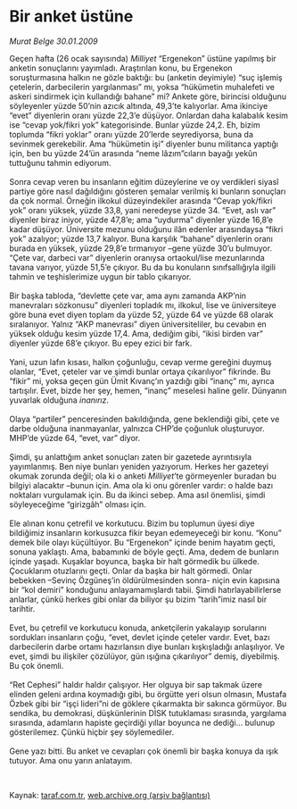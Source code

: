 # Bir anket üstüne

*Murat Belge 30.01.2009*

<div class="taraf_structure_2col_1zq">
<div class="margen_n">



 <p>Geçen hafta (26 ocak sayısında) <i>Milliyet</i> “Ergenekon” üstüne yapılmış bir anketin sonuçlarını yayımladı. Araştırılan konu, bu Ergenekon soruşturmasına halkın ne gözle baktığı: bu (anketin deyimiyle) “suç işlemiş çetelerin, darbecilerin yargılanması” mı, yoksa “hükümetin muhalefeti ve askeri sindirmek için kullandığı bahane” mi? Ankete göre, birincisi olduğunu söyleyenler yüzde 50’nin azıcık altında, 49,3’te kalıyorlar. Ama ikinciye “evet” diyenlerin oranı yüzde 22,3’e düşüyor. Onlardan daha kalabalık kesim ise “cevap yok/fikri yok” kategorisinde. Bunlar yüzde 24,2. Eh, bizim toplumda “fikri yoklar” oranı yüzde 20’lerde seyrediyorsa, buna da sevinmek gerekebilir. Ama “hükümetin işi” diyenler bunu militanca yaptığı için, ben bu yüzde 24’ün arasında “neme lâzım”cıların bayağı yekûn tuttuğunu tahmin ediyorum. <br/><br/>Sonra cevap veren bu insanların eğitim düzeylerine ve oy verdikleri siyasî partiye göre nasıl dağıldığını gösteren şemalar verilmiş ki bunların sonuçları da çok normal. Örneğin ilkokul düzeyindekiler arasında “Cevap yok/fikri yok” oranı yüksek, yüzde 33,8, yani neredeyse yüzde 34. “Evet, aslı var” diyenler biraz iniyor, yüzde 47,8’e; ama “uydurma” diyenler yüzde 16,8’e kadar düşüyor. Üniversite mezunu olduğunu ilân edenler arasındaysa “fikri yok” azalıyor; yüzde 13,7 kalıyor. Buna karşılık “bahane” diyenlerin oranı burada en yüksek, yüzde 29,8’e tırmanıyor –gene yüzde 30’u bulmuyor. “Çete var, darbeci var” diyenlerin oranıysa ortaokul/lise mezunlarında tavana varıyor, yüzde 51,5’e çıkıyor. Bu da bu konuların sınıfsallığıyla ilgili tahmin ve teşhislerimize uygun bir tablo çıkarıyor. <br/><br/>Bir başka tabloda, “devlette çete var, ama aynı zamanda AKP’nin manevraları sözkonusu” diyenleri topladık mı, ilkokul, lise ve üniversiteye göre buna evet diyen toplam da yüzde 52, yüzde 64 ve yüzde 68 olarak sıralanıyor. Yalnız “AKP manevrası” diyen üniversiteliler, bu cevabın en yüksek olduğu kesim yüzde 17,4. Ama, dediğim gibi, “ikisi birden var” diyenler yüzde 68’e çıkıyor. Bu epey ezici bir fark. <br/><br/>Yani, uzun lafın kısası, halkın çoğunluğu, cevap verme gereğini duymuş olanlar, “Evet, çeteler var ve şimdi bunlar ortaya çıkarılıyor” fikrinde. Bu “fikir” mi, yoksa geçen gün Ümit Kıvanç’ın yazdığı gibi “inanç” mı, ayrıca tartışılır. Evet, bizde her şey, hemen, “inanç” meselesi haline gelir. Dünyanın yuvarlak olduğuna <i>inanırız</i>. <br/><br/>Olaya “partiler” penceresinden bakıldığında, gene beklendiği gibi, çete ve darbe olduğuna inanmayanlar, yalnızca CHP’de çoğunluk oluşturuyor. MHP’de yüzde 64, “evet, var” diyor. <br/><br/>Şimdi, şu anlattığım anket sonuçları zaten bir gazetede ayrıntısıyla yayımlanmış. Ben niye bunları yeniden yazıyorum. Herkes her gazeteyi okumak zorunda değil; ola ki o anketi <i>Milliyet</i>’te görmeyenler buradan bu bilgiyi alacaktır –bunun için. Ama ola ki onu görenler vardır: o halde bazı noktaları vurgulamak için. Bu da ikinci sebep. Ama asıl önemlisi, şimdi söyleyeceğime “girizgâh” olması için. <br/><br/>Ele alınan konu çetrefil ve korkutucu. Bizim bu toplumun üyesi diye bildiğimiz insanların korkusuzca fikir beyan edemeyeceği bir konu. “Konu” demek bile olayı küçültüyor. Bu “Ergenekon” içinde benim hayatım geçti, sonuna yaklaştı. Ama, babamınki de böyle geçti. Ama, dedem de bunların içinde yaşadı. Kuşaklar boyunca, başka bir halt görmedik bu ülkede. Çocuklarım otuzlarını geçti. Onlar da başka bir halt görmedi. Onlar bebekken –Sevinç Özgüneş’in öldürülmesinden sonra- niçin evin kapısına bir “kol demiri” konduğunu anlayamamışlardı tabii. Şimdi hatırlayabilirlerse anlarlar, çünkü herkes gibi onlar da biliyor şu bizim “tarih”imiz nasıl bir tarihtir. <br/><br/>Evet, bu çetrefil ve korkutucu konuda, anketçilerin yakalayıp sorularını sordukları insanların çoğu, “evet, devlet içinde çeteler vardır. Evet, bazı darbecilerin darbe ortamı hazırlansın diye bunları kışkışladığı anlaşılıyor. Ve evet, şimdi bu ilişkiler çözülüyor, gün ışığına çıkarılıyor” demiş, diyebilmiş. Bu çok önemli. <br/><br/>“Ret Cephesi” haldır haldır çalışıyor. Her olguya bir sap takmak üzere elinden geleni ardına koymadığı gibi, bu örgütte yeri olsun olmasın, Mustafa Özbek gibi bir “işçi lideri”ni de göklere çıkarmakta bir sakınca görmüyor. Bu sendika, bu demokrasi, düşkünlerinin DİSK tutuklaması sırasında, yargılama sırasında, adamların hapiste geçirdiği yıllar boyunca ne dediği... bulunup gösterilemez. Çünkü hiçbir şey söylemediler. <br/><br/>Gene yazı bitti. Bu anket ve cevapları çok önemli bir başka konuya da ışık tutuyor. Ama onu yarın anlatayım.</p>

<br/>


<div id="taraf_not">
</div>

</div>


</div>

Kaynak: [taraf.com.tr](http://www.taraf.com.tr:80/makale/3780.htm), [web.archive.org (arşiv bağlantısı)](http://web.archive.org/web/20090501204803/http://www.taraf.com.tr:80/makale/3780.htm)

